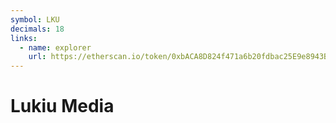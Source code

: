 ```yaml
---
symbol: LKU
decimals: 18
links:
  - name: explorer
    url: https://etherscan.io/token/0xbACA8D824f471a6b20fdbac25E9e8943B9cD743B
---
```


# Lukiu Media
